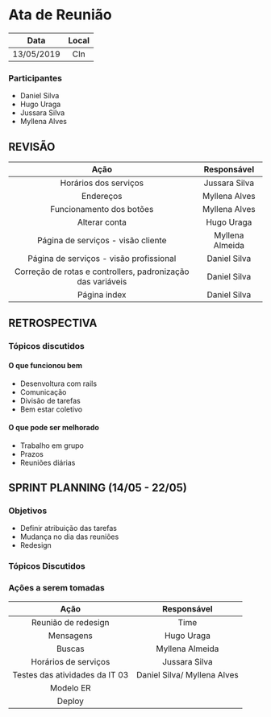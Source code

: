 # Ata de Reunião

Data         | Local
:------------: | :-------------:
13/05/2019   |CIn


### Participantes
* Daniel Silva
* Hugo Uraga
* Jussara Silva
* Myllena Alves


## REVISÃO
Ação                            | Responsável   
:-------------------------------: | :-------------:
Horários dos serviços | Jussara Silva
Endereços | Myllena Alves
Funcionamento dos botões | Myllena Alves
Alterar conta | Hugo Uraga
Página de serviços - visão cliente | Myllena Almeida
Página de serviços - visão profissional | Daniel Silva
Correção de rotas e controllers, padronização das variáveis | Daniel Silva
Página index | Daniel Silva

## RETROSPECTIVA 

### Tópicos discutidos

#### O que funcionou bem
* Desenvoltura com rails
* Comunicação
* Divisão de tarefas
* Bem estar coletivo
#### O que pode ser melhorado
* Trabalho em grupo
* Prazos
* Reuniões diárias
## SPRINT PLANNING (14/05 - 22/05)
### Objetivos
* Definir atribuição das tarefas
* Mudança no dia das reuniões
* Redesign

### Tópicos Discutidos


### Ações a serem tomadas
Ação                            | Responsável   
:-------------------------------: | :-------------:
Reunião de redesign | Time
Mensagens | Hugo Uraga
Buscas | Myllena Almeida
Horários de serviços | Jussara Silva
Testes das atividades da IT 03 | Daniel Silva/ Myllena Alves
Modelo ER |
Deploy |
